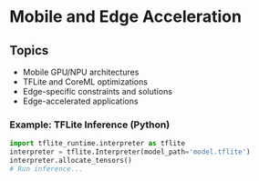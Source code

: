 # Mobile and Edge Acceleration

## Topics
- Mobile GPU/NPU architectures
- TFLite and CoreML optimizations
- Edge-specific constraints and solutions
- Edge-accelerated applications

### Example: TFLite Inference (Python)
```python
import tflite_runtime.interpreter as tflite
interpreter = tflite.Interpreter(model_path='model.tflite')
interpreter.allocate_tensors()
# Run inference...
```
